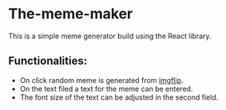 # The-meme-maker 

This is a simple meme generator build using the React library.


## Functionalities:
* On click random meme is generated from  [imgflip](https://imgflip.com/memegenerator).
* On the text filed a text for the meme can be entered.
* The font size of the text can be adjusted in the second field.

  


